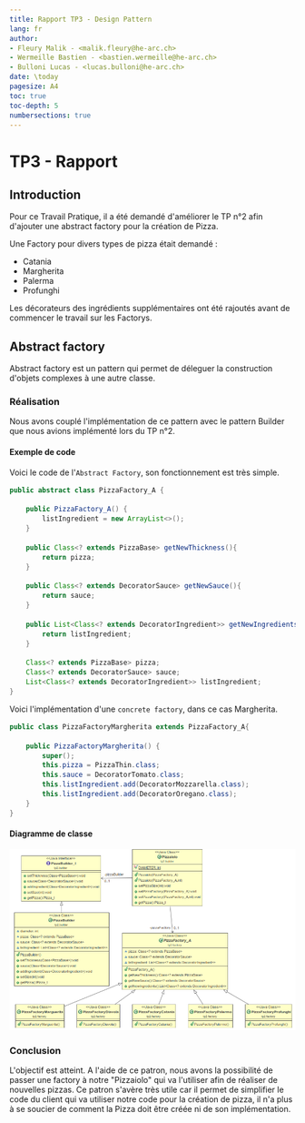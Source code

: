 ```yaml
---
title: Rapport TP3 - Design Pattern
lang: fr
author:
- Fleury Malik - <malik.fleury@he-arc.ch>
- Wermeille Bastien - <bastien.wermeille@he-arc.ch>
- Bulloni Lucas - <lucas.bulloni@he-arc.ch>
date: \today
pagesize: A4
toc: true
toc-depth: 5
numbersections: true
---
```


# TP3 - Rapport

## Introduction
Pour ce Travail Pratique, il a été demandé d'améliorer le TP n°2 afin d'ajouter une abstract factory pour la création de Pizza.

Une Factory pour divers types de pizza était demandé :
 - Catania
 - Margherita
 - Palerma
 - Profunghi

 Les décorateurs des ingrédients supplémentaires ont été rajoutés avant de commencer le travail sur les Factorys.



## Abstract factory
Abstract factory est un pattern qui permet de déleguer la construction d'objets complexes à une autre classe.

### Réalisation
Nous avons couplé l'implémentation de ce pattern avec le pattern Builder que nous avions implémenté lors du TP n°2.

#### Exemple de code
Voici le code de l'`Abstract Factory`, son fonctionnement est très simple.

```java
public abstract class PizzaFactory_A {

	public PizzaFactory_A() {
		listIngredient = new ArrayList<>();
	}

	public Class<? extends PizzaBase> getNewThickness(){
		return pizza;
	}

	public Class<? extends DecoratorSauce> getNewSauce(){
		return sauce;
	}

	public List<Class<? extends DecoratorIngredient>> getNewIngredients(){
		return listIngredient;
	}

	Class<? extends PizzaBase> pizza;
	Class<? extends DecoratorSauce> sauce;
	List<Class<? extends DecoratorIngredient>> listIngredient;
}
```

Voici l'implémentation d'une `concrete factory`, dans ce cas Margherita.

```Java
public class PizzaFactoryMargherita extends PizzaFactory_A{

	public PizzaFactoryMargherita() {
		super();
		this.pizza = PizzaThin.class;
		this.sauce = DecoratorTomato.class;
		this.listIngredient.add(DecoratorMozzarella.class);
		this.listIngredient.add(DecoratorOregano.class);
	}
}
```

#### Diagramme de classe

![Schema de classe](factory.png)

### Conclusion
L'objectif est atteint. A l'aide de ce patron, nous avons la possibilité de passer une factory à notre "Pizzaiolo" qui va l'utiliser afin de réaliser de nouvelles pizzas.
Ce patron s'avère très utile car il permet de simplifier le code du client qui va utiliser notre code pour la création de pizza, il n'a plus à se soucier de comment la Pizza doit être créée ni de son implémentation.

